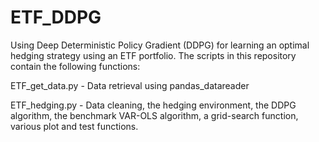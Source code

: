 # ETF_DDPG
Using Deep Deterministic Policy Gradient (DDPG) for learning an optimal hedging strategy using an ETF portfolio. The scripts in this repository contain the following functions:

ETF_get_data.py - Data retrieval using pandas_datareader

ETF_hedging.py - Data cleaning, the hedging environment, the DDPG algorithm, the benchmark VAR-OLS algorithm, a grid-search function, various plot and test functions.